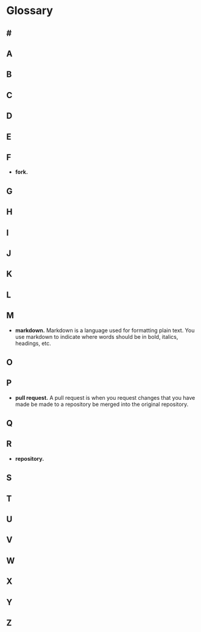 # Glossary

## \#

## A

## B

## C

## D

## E

## F

* **fork.**

## G

## H

## I

## J

## K

## L

## M

* **markdown.** Markdown is a language used for formatting plain text. You use markdown to indicate where words should be in bold, italics, headings, etc.

## O

## P

* **pull request.** A pull request is when you request changes that you have made be made to a repository be merged into the original repository.

## Q

## R

* **repository.**

## S

## T

## U

## V

## W

## X

## Y

## Z

